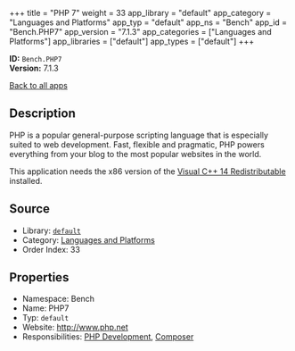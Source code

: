 ﻿+++
title = "PHP 7"
weight = 33
app_library = "default"
app_category = "Languages and Platforms"
app_typ = "default"
app_ns = "Bench"
app_id = "Bench.PHP7"
app_version = "7.1.3"
app_categories = ["Languages and Platforms"]
app_libraries = ["default"]
app_types = ["default"]
+++

**ID:** `Bench.PHP7`  
**Version:** 7.1.3  
<!--more-->

[Back to all apps](/apps/)

## Description
PHP is a popular general-purpose scripting language that is especially suited to web development.
Fast, flexible and pragmatic, PHP powers everything from your blog to the most popular websites in the world.

This application needs the x86 version of the [Visual C++ 14 Redistributable](https://www.microsoft.com/download/details.aspx?id=48145) installed.

## Source

* Library: [`default`](/app_libraries/default)
* Category: [Languages and Platforms](/app_categories/languages-and-platforms)
* Order Index: 33

## Properties

* Namespace: Bench
* Name: PHP7
* Typ: `default`
* Website: <http://www.php.net>
* Responsibilities: [PHP Development](/apps/Bench.Group.PHPDevelopment), [Composer](/apps/Bench.Composer)

